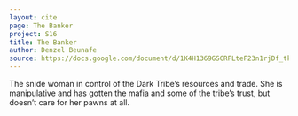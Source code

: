 ```yaml
---
layout: cite
page: The Banker
project: S16
title: The Banker
author: Denzel Beunafe
source: https://docs.google.com/document/d/1K4H1369GSCRFLteF23n1rjDf_tke8aqb4F7cfBas3RI/edit?usp=sharing
---
```

The snide woman in control of the Dark Tribe’s resources and trade. She is manipulative and has gotten the mafia and some of the tribe’s trust, but doesn’t care for her pawns at all.
